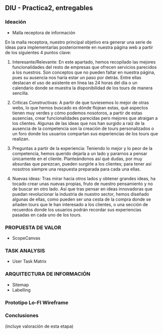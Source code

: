 ## DIU - Practica2, entregables

### Ideación 
* Malla receptora de información 

En la malla receptora, nuestro principal objetivo era generar una serie de ideas para implementarlas posteriormente en nuestra página web a partir de los siguientes 4 puntos clave:

1. Interesante/Relevante: En este apartado, hemos recopilado las mejores funcionalidades del resto de empresas que ofrecen servicios parecidos a los nuestros. Son conceptos que no pueden faltar en nuestra página, pues su ausencia nos haría estar un paso por detrás. Entre ellas destacan el uso de asistente en línea las 24 horas del día o un calendario donde se muestra la disponibilidad de los tours de manera sencilla.

2. Críticas Constructivas: A partir de que tuviesemos lo mejor de otras webs, lo que hemos buscado es dónde flojean estas, qué aspectos tienen muy verdes y cómo podemos nosotoros, a partir de estas ausencias, crear funcionalidades parecidas pero mejores que atraigan a los clientes. Algunas de las ideas que nos han surgido a raíz de la ausencia de la competencia son la creación de tours personalizados o un foro donde los usuarios compartan sus experiencias de los tours que realizan.

3. Preguntas a partir de la experiencia: Teniendo lo mejor y lo peor de la competencia, hemos querido dejarla a un lado y pararnos a pensar únicamente en el cliente. Planteándonos así qué dudas, por muy absurdas que parezcan, pueden surgirle a los clientes; para tener así nosotros siempre una respuesta preparada para cada una ellas.

4. Nuevas ideas: Tras mirar hacia otros lados y obtener grandes ideas, ha tocado crear unas nuevas propias, fruto de nuestro pensamiento y no de buscar en otro lado. Así que tras pensar en ideas innovadoras que puedan revolucionar la industria de nuestro sector, hemos diseñado algunas de ellas, como pueden ser una cesta de la compra donde se añaden tours que le han interesado a los clientes, o una sección de recuerdos donde los usuarios podrán recordar sus experiencias pasadas en cada uno de los tours.


### PROPUESTA DE VALOR
* ScopeCanvas


### TASK ANALYSIS

* User Task Matrix 


### ARQUITECTURA DE INFORMACIÓN

* Sitemap 
* Labelling 


### Prototipo Lo-FI Wireframe 


### Conclusiones  
(incluye valoración de esta etapa)
